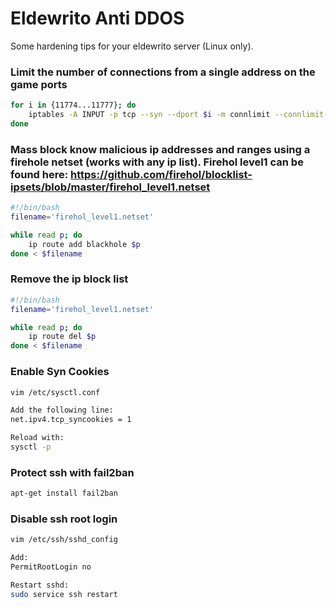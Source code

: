 # Eldewrito Anti DDOS
Some hardening tips for your eldewrito server (Linux only).


### Limit the number of connections from a single address on the game ports
```bash
for i in {11774...11777}; do 
    iptables -A INPUT -p tcp --syn --dport $i -m connlimit --connlimit-above 3 -j DROP;
done
```




### Mass block know malicious ip addresses and ranges using a firehole netset (works with any ip list). Firehol level1 can be found here: https://github.com/firehol/blocklist-ipsets/blob/master/firehol_level1.netset
```bash
#!/bin/bash
filename='firehol_level1.netset'

while read p; do
    ip route add blackhole $p
done < $filename
```




### Remove the ip block list
```bash
#!/bin/bash
filename='firehol_level1.netset'

while read p; do
    ip route del $p
done < $filename
```




### Enable Syn Cookies
```bash
vim /etc/sysctl.conf

Add the following line:
net.ipv4.tcp_syncookies = 1

Reload with:
sysctl -p
```




### Protect ssh with fail2ban
```bash
apt-get install fail2ban
```




### Disable ssh root login
```bash
vim /etc/ssh/sshd_config

Add:
PermitRootLogin no

Restart sshd:
sudo service ssh restart
```
